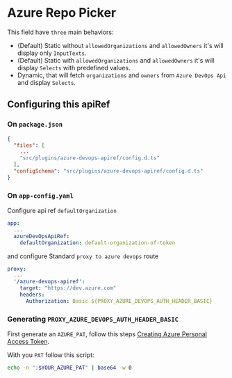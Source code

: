 # Azure Repo Picker

This field have `three` main behaviors:

- (Default) Static without `allowedOrganizations` and `allowedOwners` it's will display only `InputTexts`.
- (Default) Static with `allowedOrganizations` and `allowedOwners` it's will display `Selects` with predefined values.
- Dynamic, that will fetch `organizations` and `owners` from `Azure DevOps Api` and display `Selects`.

## Configuring this apiRef

### On `package.json`

```json
{
  "files": [
    ...
    "src/plugins/azure-devops-apiref/config.d.ts"
  ],
  "configSchema": "src/plugins/azure-devops-apiref/config.d.ts"
}
```

### On `app-config.yaml`

Configure api ref `defaultOrganization`

```yaml
app:
  ...
  azureDevOpsApiRef:
    defaultOrganization: default-organization-of-token
```

and configure Standard `proxy to azure devops` route

```yaml
proxy:
  ...
  '/azure-devops-apiref':
    target: "https://dev.azure.com"
    headers:
      Authorization: Basic ${PROXY_AZURE_DEVOPS_AUTH_HEADER_BASIC}
```

### Generating `PROXY_AZURE_DEVOPS_AUTH_HEADER_BASIC`

First generate an `AZURE_PAT`, follow this steps [Creating Azure Personal Access Token](https://learn.microsoft.com/pt-br/azure/devops/organizations/accounts/use-personal-access-tokens-to-authenticate).

With you `PAT` follow this script:

```sh
echo -n ":$YOUR_AZURE_PAT" | base64 -w 0
```
